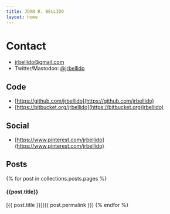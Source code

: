```yaml
---
title: JOAN R. BELLIDO
layout: home
---
```


# Contact

* [jrbellido@gmail.com](mailto:jrbellido@gmail.com)
* Twitter/Mastodon: [@jrbellido](https://twitter.com/jrbellido)

## Code

* [https://github.com/jrbellido](https://github.com/jrbellido)
* [https://bitbucket.org/jrbellido](https://bitbucket.org/jrbellido)

## Social

* [https://www.pinterest.com/jrbellido](https://www.pinterest.com/jrbellido)

## Posts

{% for post in collections.posts.pages %}
#### {{post.title}}

[{{ post.title }}]({{ post.permalink }})
{% endfor %}

